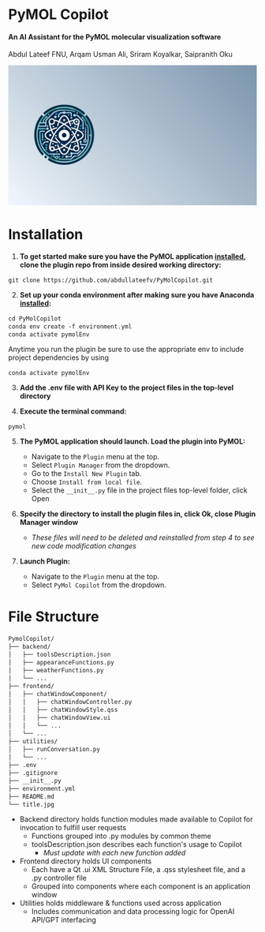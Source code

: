 # PyMOL Copilot
#### An AI Assistant for the PyMOL molecular visualization software
Abdul Lateef FNU, Arqam Usman Ali, Sriram Koyalkar, Saipranith Oku

<p>
  <img src="title.jpeg" alt="title image" width="1100px"/>
</p>

# Installation

1. **To get started make sure you have the PyMOL application [installed](https://pymol.org/2/ "Install"), clone the plugin repo from inside desired working directory:**

```shell
git clone https://github.com/abdullateefv/PyMolCopilot.git
```

2. **Set up your conda environment after making sure you have Anaconda [installed](https://docs.conda.io/projects/conda/en/latest/user-guide/install/index.html "Install"):**

```shell
cd PyMolCopilot
conda env create -f environment.yml
conda activate pymolEnv
```

Anytime you run the plugin be sure to use the appropriate env to include project dependencies by using

```shell 
conda activate pymolEnv
``` 

3. **Add the .env file with API Key to the project files in the top-level directory**

5. **Execute the terminal command:**

```commandline
pymol
```

5. **The PyMOL application should launch. Load the plugin into PyMOL:**

    - Navigate to the `Plugin` menu at the top.
    - Select `Plugin Manager` from the dropdown.
    - Go to the `Install New Plugin` tab.
    - Choose `Install from local file`.
    - Select the `__init__.py` file in the project files top-level folder, click Open


6. **Specify the directory to install the plugin files in, click Ok, close Plugin Manager window**
   - *These files will need to be deleted and reinstalled from step 4 to see new code modification changes*

 
7. **Launch Plugin:**

    - Navigate to the `Plugin` menu at the top.
    - Select `PyMol Copilot` from the dropdown.

# File Structure
```
PymolCopilot/  
├── backend/  
│   ├── toolsDescription.json  
│   ├── appearanceFunctions.py  
│   ├── weatherFunctions.py  
│   └── ...  
├── frontend/ 
│   ├── chatWindowComponent/  
│   │   ├── chatWindowController.py  
│   │   ├── chatWindowStyle.qss
│   │   ├── chatWindowView.ui
│   │   └── ...  
│   └── ...  
├── utilities/  
│   ├── runConversation.py  
│   └── ...  
├── .env  
├── .gitignore  
├── __init__.py  
├── environment.yml  
├── README.md
└── title.jpg
```

- Backend directory holds function modules made available to Copilot for invocation to fulfill user requests
    - Functions grouped into .py modules by common theme
    - toolsDescription.json describes each function's usage to Copilot
      - *Must update with each new function added*
- Frontend directory holds UI components
  - Each have a Qt .ui XML Structure File, a .qss stylesheet file, and a .py controller file
  - Grouped into components where each component is an application window
- Utilities holds middleware & functions used across application
  - Includes communication and data processing logic for OpenAI API/GPT interfacing
